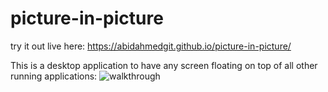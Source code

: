 # picture-in-picture
try it out live here:  https://abidahmedgit.github.io/picture-in-picture/

This is a desktop application to have any screen floating on top of all other running applications:
![walkthrough](https://user-images.githubusercontent.com/99822844/174114369-aa194eb0-a089-4b18-a630-2fd8f3c255b8.gif)
